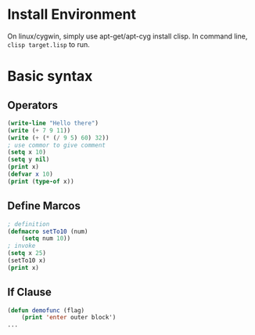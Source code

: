 # Install Environment
On linux/cygwin, simply use apt-get/apt-cyg install clisp. In command line, `clisp target.lisp` to run.
# Basic syntax
## Operators 
```lisp
(write-line "Hello there")
(write (+ 7 9 11))
(write (+ (* (/ 9 5) 60) 32))
; use commor to give comment
(setq x 10)
(setq y nil)
(print x)
(defvar x 10)
(print (type-of x))
```
## Define Marcos
```lisp
; definition
(defmacro setTo10 (num)
    (setq num 10))
; invoke
(setq x 25)
(setTo10 x)
(print x)
```
## If Clause
```lisp
(defun demofunc (flag)
    (print 'enter outer block')
... 
```

